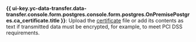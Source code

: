 **{{ ui-key.yc-data-transfer.data-transfer.console.form.postgres.console.form.postgres.OnPremisePostgres.ca_certificate.title }}**: Upload the [certificate](../../../../../managed-postgresql/operations/connect.md#get-ssl-cert) file or add its contents as text if transmitted data must be encrypted, for example, to meet PCI DSS requirements.
